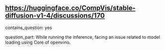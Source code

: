 ## https://huggingface.co/CompVis/stable-diffusion-v1-4/discussions/170

contains_question: yes

question_part: While running the inference, facing an issue related to model loading using Core of openvino.